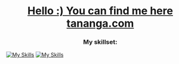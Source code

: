 <h1 align="center"> <a href="https://www.tananga.com/" 
           target="_blank"> Hello :)  You can find me here tananga.com 
        </a></h1>

<h3 align="center">My skillset:</h3>

[![My Skills](https://skillicons.dev/icons?i=dart,flutter,supabase,swift,ts,postgres,git,github,githubactions,postman)](https://skillicons.dev)
[![My Skills](https://skillicons.dev/icons?i=js,html,css,wasm)](https://skillicons.dev)

<!--
**Tananga/Tananga** is a ✨ _special_ ✨ repository because its `README.md` (this file) appears on your GitHub profile.

Here are some ideas to get you started:

- 🔭 I’m currently working on ...
- 🌱 I’m currently learning ...
- 👯 I’m looking to collaborate on ...
- 🤔 I’m looking for help with ...
- 💬 Ask me about ...
- 📫 How to reach me: ...
- 😄 Pronouns: ...
- ⚡ Fun fact: ...
-->
